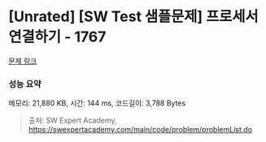 # [Unrated] [SW Test 샘플문제] 프로세서 연결하기 - 1767 

[문제 링크](https://swexpertacademy.com/main/code/problem/problemDetail.do?contestProbId=AV4suNtaXFEDFAUf) 

### 성능 요약

메모리: 21,880 KB, 시간: 144 ms, 코드길이: 3,788 Bytes



> 출처: SW Expert Academy, https://swexpertacademy.com/main/code/problem/problemList.do